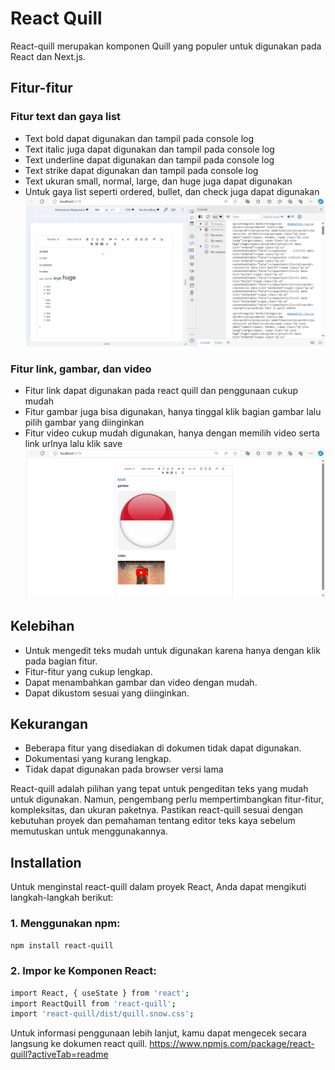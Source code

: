 # React Quill 

React-quill merupakan komponen Quill yang populer untuk digunakan pada React dan Next.js.

## Fitur-fitur
### Fitur text dan gaya list
- Text bold dapat digunakan dan tampil pada console log <strong></strong>
- Text italic juga dapat digunakan dan tampil pada console log <em></em>
- Text underline dapat digunakan dan tampil pada console log <u></u>
- Text strike dapat digunakan dan tampil pada console log <s></s>
- Text ukuran small, normal, large, dan huge juga dapat digunakan
- Untuk gaya list seperti ordered, bullet, dan check juga dapat digunakan
![alt text](https://github.com/josuafrino/Quill-JS/blob/main/public/image/text.png?raw=true)




### Fitur link, gambar, dan video
- Fitur link dapat digunakan pada react quill dan penggunaan cukup mudah
- Fitur gambar juga bisa digunakan, hanya tinggal klik bagian gambar lalu pilih gambar yang diinginkan
- Fitur video cukup mudah digunakan,  hanya dengan memilih video serta link urlnya lalu klik save
![alt text](https://github.com/josuafrino/Quill-JS/blob/main/public/image/link%2C%20gambar%2C%20video.png?raw=true)

## Kelebihan

- Untuk mengedit teks mudah untuk digunakan karena hanya dengan klik pada bagian fitur.
- Fitur-fitur yang cukup lengkap.
- Dapat menambahkan gambar dan video dengan mudah.
- Dapat dikustom sesuai yang diinginkan.

## Kekurangan

- Beberapa fitur yang disediakan di dokumen tidak dapat digunakan.
- Dokumentasi yang kurang lengkap.
- Tidak dapat digunakan pada browser versi lama

React-quill adalah pilihan yang tepat untuk pengeditan teks yang mudah untuk digunakan. Namun, pengembang perlu mempertimbangkan fitur-fitur, kompleksitas, dan ukuran paketnya. Pastikan react-quill sesuai dengan kebutuhan proyek dan pemahaman tentang editor teks kaya sebelum memutuskan untuk menggunakannya.

## Installation

Untuk menginstal react-quill dalam proyek React, Anda dapat mengikuti langkah-langkah berikut:
### 1. Menggunakan npm:

```sh
npm install react-quill
```
### 2. Impor ke Komponen React:


```sh
import React, { useState } from 'react';
import ReactQuill from 'react-quill';
import 'react-quill/dist/quill.snow.css';
```
Untuk informasi penggunaan lebih lanjut, kamu dapat mengecek secara langsung 
ke dokumen react quill.
https://www.npmjs.com/package/react-quill?activeTab=readme
